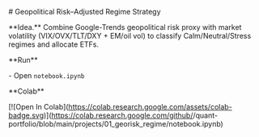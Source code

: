 \# Geopolitical Risk–Adjusted Regime Strategy



\*\*Idea.\*\* Combine Google-Trends geopolitical risk proxy with market volatility (VIX/OVX/TLT/DXY + EM/oil vol) to classify Calm/Neutral/Stress regimes and allocate ETFs.



\*\*Run\*\*

\- Open `notebook.ipynb`



\*\*Colab\*\*

\[!\[Open In Colab](https://colab.research.google.com/assets/colab-badge.svg)](https://colab.research.google.com/github/<your-username>/quant-portfolio/blob/main/projects/01\_georisk\_regime/notebook.ipynb)



